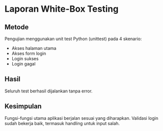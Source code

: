 # Laporan White-Box Testing

## Metode
Pengujian menggunakan unit test Python (unittest) pada 4 skenario:
- Akses halaman utama
- Akses form login
- Login sukses
- Login gagal

## Hasil
Seluruh test berhasil dijalankan tanpa error.

## Kesimpulan
Fungsi-fungsi utama aplikasi berjalan sesuai yang diharapkan. Validasi login sudah bekerja baik, termasuk handling untuk input salah.
